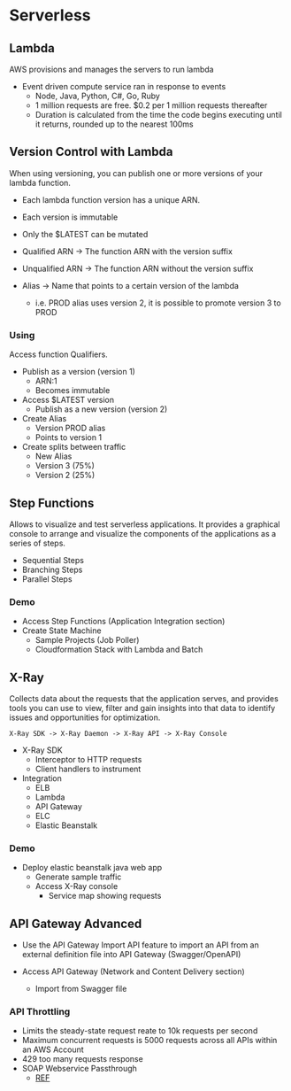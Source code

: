 # Serverless

## Lambda

AWS provisions and manages the servers to run lambda

* Event driven compute service ran in response to events
  * Node, Java, Python, C#, Go, Ruby
  * 1 million requests are free. $0.2 per 1 million requests thereafter
  * Duration is calculated from the time the code begins executing until it returns, rounded up to the nearest 100ms

## Version Control with Lambda

When using versioning, you can publish one or more versions of your lambda function.

* Each lambda function version has a unique ARN.
* Each version is immutable
* Only the $LATEST can be mutated

* Qualified ARN -> The function ARN with the version suffix
* Unqualified ARN -> The function ARN without the version suffix

* Alias -> Name that points to a certain version of the lambda
  * i.e. PROD alias uses version 2, it is possible to promote version 3 to PROD

### Using

Access function Qualifiers.

* Publish as a version (version 1)
  * ARN:1
  * Becomes immutable
* Access $LATEST version
  * Publish as a new version (version 2)
* Create Alias
  * Version PROD alias
  * Points to version 1
* Create splits between traffic
  * New Alias
  * Version 3 (75%)
  * Version 2 (25%)

## Step Functions

Allows to visualize and test serverless applications. It provides a graphical console to arrange and visualize the components of the applications as a series of steps.

* Sequential Steps
* Branching Steps
* Parallel Steps

### Demo

* Access Step Functions (Application Integration section)
* Create State Machine
  * Sample Projects (Job Poller)
  * Cloudformation Stack with Lambda and Batch

## X-Ray

Collects data about the requests that the application serves, and provides tools you can use to view, filter and gain insights into that data to identify issues and opportunities for optimization.

`X-Ray SDK -> X-Ray Daemon -> X-Ray API -> X-Ray Console`

* X-Ray SDK
  * Interceptor to HTTP requests
  * Client handlers to instrument
* Integration
  * ELB
  * Lambda
  * API Gateway
  * ELC
  * Elastic Beanstalk

### Demo

* Deploy elastic beanstalk java web app
  * Generate sample traffic
  * Access X-Ray console
    * Service map showing requests

## API Gateway Advanced

* Use the API Gateway Import API feature to import an API from an external definition file into API Gateway (Swagger/OpenAPI)
 
* Access API Gateway (Network and Content Delivery section)
  * Import from Swagger file

### API Throttling
 
* Limits the steady-state request reate to 10k requests per second
* Maximum concurrent requests is 5000 requests across all APIs within an AWS Account
* 429 too many requests response
* SOAP Webservice Passthrough
  * [REF](https://www.rubix.nl/blogs/how-configure-amazon-api-gateway-soap-webservice-passthrough-minutes)
